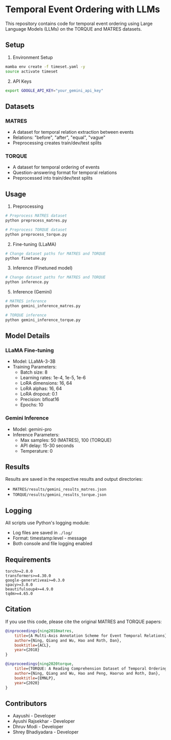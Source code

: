 # Temporal Event Ordering with LLMs

This repository contains code for temporal event ordering using Large Language Models (LLMs) on the TORQUE and MATRES datasets.

## Setup

1. Environment Setup

```bash
mamba env create -f timeset.yaml -y
source activate timeset
```

2. API Keys

```bash
export GOOGLE_API_KEY="your_gemini_api_key"
```

## Datasets

### MATRES

- A dataset for temporal relation extraction between events
- Relations: "before", "after", "equal", "vague"
- Preprocessing creates train/dev/test splits

### TORQUE

- A dataset for temporal ordering of events
- Question-answering format for temporal relations
- Preprocessed into train/dev/test splits

## Usage

1. Preprocessing

```bash
# Preprocess MATRES dataset
python preprocess_matres.py

# Preprocess TORQUE dataset
python preprocess_torque.py
```

2. Fine-tuning (LLaMA)

```bash
# Change dataset paths for MATRES and TORQUE
python finetune.py
```

3. Inference (Finetuned model)

```bash
# Change dataset paths for MATRES and TORQUE
python inference.py
```

5. Inference (Gemini)

```bash
# MATRES inference
python gemini_inference_matres.py

# TORQUE inference
python gemini_inference_torque.py
```

## Model Details

### LLaMA Fine-tuning

- Model: LLaMA-3-3B
- Training Parameters:
  - Batch size: 8
  - Learning rates: 1e-4, 1e-5, 1e-6
  - LoRA dimensions: 16, 64
  - LoRA alphas: 16, 64
  - LoRA dropout: 0.1
  - Precision: bfloat16
  - Epochs: 10

### Gemini Inference

- Model: gemini-pro
- Inference Parameters:
  - Max samples: 50 (MATRES), 100 (TORQUE)
  - API delay: 15-30 seconds
  - Temperature: 0

## Results

Results are saved in the respective results and output directories:

- `MATRES/results/gemini_results_matres.json`
- `TORQUE/results/gemini_results_torque.json`

## Logging

All scripts use Python's logging module:

- Log files are saved in `./log/`
- Format: timestamp:level - message
- Both console and file logging enabled

## Requirements

```
torch>=2.0.0
transformers>=4.30.0
google-generativeai>=0.3.0
spacy>=3.0.0
beautifulsoup4>=4.9.0
tqdm>=4.65.0
```

## Citation

If you use this code, please cite the original MATRES and TORQUE papers:

```bibtex
@inproceedings{ning2018matres,
    title={A Multi-Axis Annotation Scheme for Event Temporal Relations},
    author={Ning, Qiang and Wu, Hao and Roth, Dan},
    booktitle={ACL},
    year={2018}
}

@inproceedings{ning2020torque,
    title={TORQUE: A Reading Comprehension Dataset of Temporal Ordering Questions},
    author={Ning, Qiang and Wu, Hao and Peng, Haoruo and Roth, Dan},
    booktitle={EMNLP},
    year={2020}
}
```

## Contributors

- Aayushi - Developer
- Ayushi Rajsekhar - Developer
- Dhruv Modi - Developer
- Shrey Bhadiyadara - Developer

